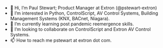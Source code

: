 - 👋 Hi, I’m Paul Stewart; Product Manager at Extron (@pstewart-extron)
- 👀 I’m interested in Python, ControlScript, AV Control Systems, Building Management Systems (KNX, BACnet, Niagara).
- 🌱 I’m currently learning post pandemic reemergence skills.
- 💞️ I’m looking to collaborate on ControlScript and Extron AV Control Systems.
- 📫 How to reach me pstewart at extron dot com.

<!---
pstewartextron/pstewartextron is a ✨ special ✨ repository because its `README.md` (this file) appears on your GitHub profile.
You can click the Preview link to take a look at your changes.
--->
